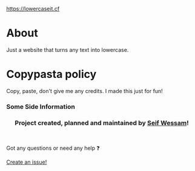 https://lowercaseit.cf

# About
Just a website that turns any text into lowercase.

# Copypasta policy
Copy, paste, don't give me any credits. I made this just for fun!

### Some Side Information

<h3 align="center">Project created, planned and maintained by <strong><a href="https://scoopydev.xyz">Seif Wessam</a></strong>!</h3>
<br>

<p>Got any questions or need any help ❓</p>
<a href="https://github.com/ScopesCodez/lowercase.cf/issues/new">Create an issue!</a>

